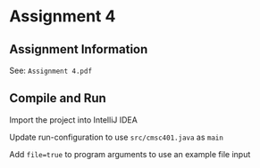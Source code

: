 # Assignment 4

## Assignment Information

See: `Assignment 4.pdf`

## Compile and Run

Import the project into IntelliJ IDEA

Update run-configuration to use `src/cmsc401.java` as `main`

Add `file=true` to program arguments to use an example file input